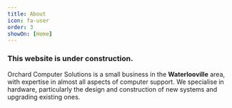```yaml
---
title: About
icon: fa-user
order: 3
showOn: [Home]
---
```


### This website is under construction.

Orchard Computer Solutions is a small business in the **Waterlooville** area, with expertise in almost all aspects of computer support. We specialise in hardware, particularly the design and construction of new systems and upgrading existing ones.